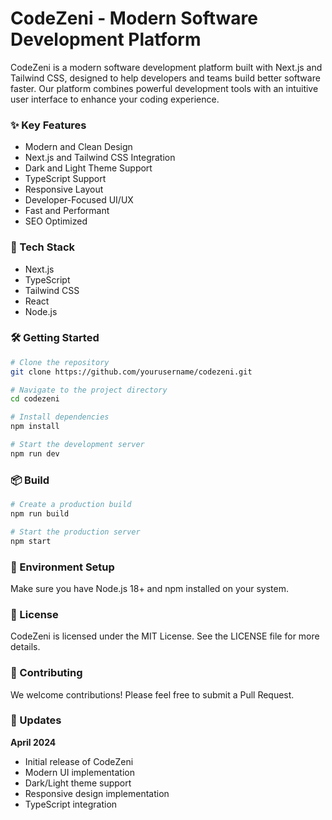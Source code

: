 # CodeZeni - Modern Software Development Platform

CodeZeni is a modern software development platform built with Next.js and Tailwind CSS, designed to help developers and teams build better software faster. Our platform combines powerful development tools with an intuitive user interface to enhance your coding experience.

### ✨ Key Features
- Modern and Clean Design
- Next.js and Tailwind CSS Integration
- Dark and Light Theme Support
- TypeScript Support
- Responsive Layout
- Developer-Focused UI/UX
- Fast and Performant
- SEO Optimized

### 🚀 Tech Stack
- Next.js
- TypeScript
- Tailwind CSS
- React
- Node.js

### 🛠 Getting Started

```bash
# Clone the repository
git clone https://github.com/yourusername/codezeni.git

# Navigate to the project directory
cd codezeni

# Install dependencies
npm install

# Start the development server
npm run dev
```

### 📦 Build

```bash
# Create a production build
npm run build

# Start the production server
npm start
```

### 🔧 Environment Setup
Make sure you have Node.js 18+ and npm installed on your system.

### 📄 License
CodeZeni is licensed under the MIT License. See the LICENSE file for more details.

### 🤝 Contributing
We welcome contributions! Please feel free to submit a Pull Request.

### 📅 Updates

**April 2024**
- Initial release of CodeZeni
- Modern UI implementation
- Dark/Light theme support
- Responsive design implementation
- TypeScript integration
